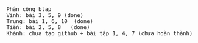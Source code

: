 <pre>
Phân công btap 
Vinh: bài 3, 5, 9 (done)
Trung: bài 1, 6, 10  (done)
Tiến: bài 2, 5, 8   (done)
Khánh: chưa tạo github + bài tập 1, 4, 7 (chưa hoàn thành)
</pre>
